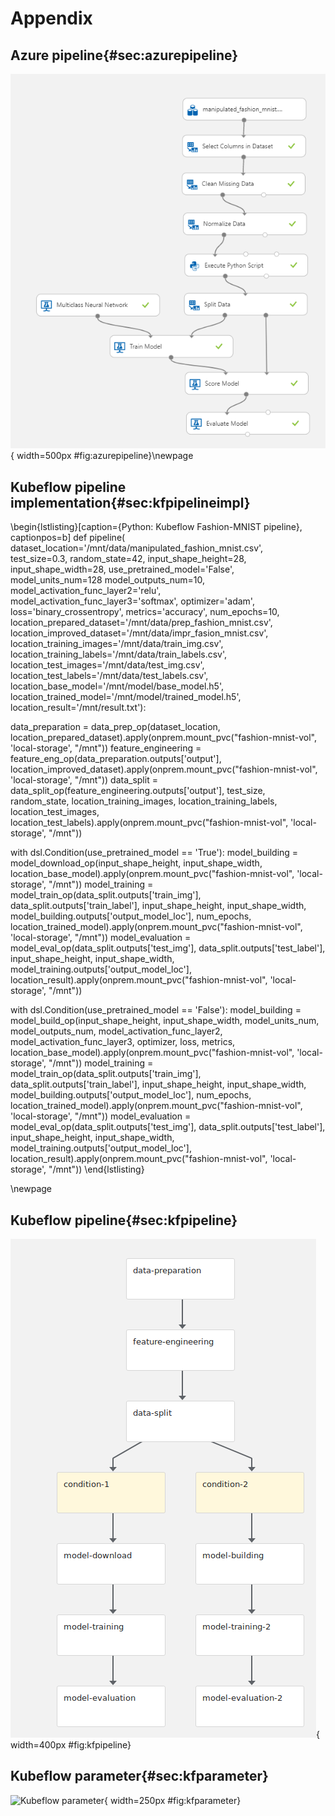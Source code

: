 
# Appendix

## Azure pipeline{#sec:azurepipeline}

![Microsoft Azure Machine Learning Service pipeline](images/chapter4/Azure_pipeline.png){ width=500px #fig:azurepipeline}\newpage

## Kubeflow pipeline implementation{#sec:kfpipelineimpl}

\begin{lstlisting}[caption={Python: Kubeflow Fashion-MNIST pipeline}, captionpos=b]
def pipeline(
    dataset_location='/mnt/data/manipulated_fashion_mnist.csv',         
    test_size=0.3, 
    random_state=42, 
    input_shape_height=28, 
    input_shape_width=28, use_pretrained_model='False', 
    model_units_num=128
    model_outputs_num=10, 
    model_activation_func_layer2='relu',
    model_activation_func_layer3='softmax', 
    optimizer='adam', 
    loss='binary_crossentropy', 
    metrics='accuracy', 
    num_epochs=10, 
    location_prepared_dataset='/mnt/data/prep_fashion_mnist.csv', 
    location_improved_dataset='/mnt/data/impr_fasion_mnist.csv', 
    location_training_images='/mnt/data/train_img.csv', 
    location_training_labels='/mnt/data/train_labels.csv', 
    location_test_images='/mnt/data/test_img.csv', 
    location_test_labels='/mnt/data/test_labels.csv', 
    location_base_model='/mnt/model/base_model.h5', 
    location_trained_model='/mnt/model/trained_model.h5', 
    location_result='/mnt/result.txt'):
  
  data_preparation = data_prep_op(dataset_location, location_prepared_dataset).apply(onprem.mount_pvc("fashion-mnist-vol", 'local-storage', "/mnt"))
  feature_engineering = feature_eng_op(data_preparation.outputs['output'], location_improved_dataset).apply(onprem.mount_pvc("fashion-mnist-vol", 'local-storage', "/mnt"))
  data_split = data_split_op(feature_engineering.outputs['output'], test_size, random_state, location_training_images, location_training_labels, location_test_images, location_test_labels).apply(onprem.mount_pvc("fashion-mnist-vol", 'local-storage', "/mnt"))
  
  with dsl.Condition(use_pretrained_model == 'True'):
    model_building = model_download_op(input_shape_height, input_shape_width, location_base_model).apply(onprem.mount_pvc("fashion-mnist-vol", 'local-storage', "/mnt"))
    model_training = model_train_op(data_split.outputs['train_img'], data_split.outputs['train_label'], input_shape_height, input_shape_width, model_building.outputs['output_model_loc'], num_epochs, location_trained_model).apply(onprem.mount_pvc("fashion-mnist-vol", 'local-storage', "/mnt"))
    model_evaluation = model_eval_op(data_split.outputs['test_img'], data_split.outputs['test_label'], input_shape_height, input_shape_width, model_training.outputs['output_model_loc'], location_result).apply(onprem.mount_pvc("fashion-mnist-vol", 'local-storage', "/mnt"))


  with dsl.Condition(use_pretrained_model == 'False'):
    model_building = model_build_op(input_shape_height, input_shape_width, model_units_num, model_outputs_num, model_activation_func_layer2, model_activation_func_layer3, optimizer, loss, metrics, location_base_model).apply(onprem.mount_pvc("fashion-mnist-vol", 'local-storage', "/mnt"))
    model_training = model_train_op(data_split.outputs['train_img'], data_split.outputs['train_label'], input_shape_height, input_shape_width, model_building.outputs['output_model_loc'], num_epochs, location_trained_model).apply(onprem.mount_pvc("fashion-mnist-vol", 'local-storage', "/mnt"))
    model_evaluation = model_eval_op(data_split.outputs['test_img'], data_split.outputs['test_label'], input_shape_height, input_shape_width, model_training.outputs['output_model_loc'], location_result).apply(onprem.mount_pvc("fashion-mnist-vol", 'local-storage', "/mnt"))
\end{lstlisting}

\newpage

## Kubeflow pipeline{#sec:kfpipeline}

![Kubeflow pipeline](images/chapter4/kf_pipeline.png){ width=400px #fig:kfpipeline}

## Kubeflow parameter{#sec:kfparameter}

![Kubeflow parameter](images/chapter4/kf_parameter.png){ width=250px #fig:kfparameter}